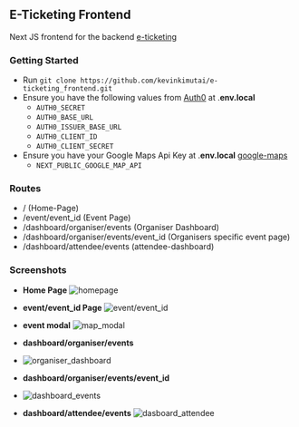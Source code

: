 ## E-Ticketing Frontend

Next JS frontend for the backend [e-ticketing](https://github.com/kevinkimutai/event-ticketing-backend)

### Getting Started

- Run `git clone https://github.com/kevinkimutai/e-ticketing_frontend.git`
- Ensure you have the following values from [Auth0](https://auth0.com/docs/quickstart/webapp/nextjs) at .**env.local**
  - `AUTH0_SECRET`
  - `AUTH0_BASE_URL`
  - `AUTH0_ISSUER_BASE_URL`
  - `AUTH0_CLIENT_ID`
  - `AUTH0_CLIENT_SECRET`
- Ensure you have your Google Maps Api Key at .**env.local** [google-maps](https://developers.google.com/codelabs/maps-platform/maps-platform-101-react-js#0)
  - `NEXT_PUBLIC_GOOGLE_MAP_API`

### Routes

- / (Home-Page)
- /event/event_id (Event Page)
- /dashboard/organiser/events (Organiser Dashboard)
- /dashboard/organiser/events/event_id (Organisers specific event page)
- /dashboard/attendee/events (attendee-dashboard)

### Screenshots

- **Home Page**
  ![homepage](https://firebasestorage.googleapis.com/v0/b/creadable-22c39.appspot.com/o/eticketing_home.png?alt=media&token=e63df943-7485-4873-ba99-4aa2c85cda2d)

- **event/event_id Page**
  ![event/event_id](https://firebasestorage.googleapis.com/v0/b/creadable-22c39.appspot.com/o/eticketing_event_id.png?alt=media&token=673aa5cb-ac89-416b-b9cb-ff2c8db7378e)

- **event modal**
  ![map_modal](https://firebasestorage.googleapis.com/v0/b/creadable-22c39.appspot.com/o/eticketing_map_modal.png?alt=media&token=6c790955-e6ad-4d90-9859-80cc46e53bd2)

- **dashboard/organiser/events**
- ![organiser_dashboard](https://firebasestorage.googleapis.com/v0/b/creadable-22c39.appspot.com/o/eticketing_dashboard_organiser.png?alt=media&token=681b054c-34d6-4e5a-8502-16ddbe28cf4e)

- **dashboard/organiser/events/event_id**
- ![dashboard_events](https://firebasestorage.googleapis.com/v0/b/creadable-22c39.appspot.com/o/eticketing_dashboard_events.png?alt=media&token=626a1bbb-176b-4ea1-a922-90f948237d14)

- **dashboard/attendee/events**
  ![dasboard_attendee](https://firebasestorage.googleapis.com/v0/b/creadable-22c39.appspot.com/o/dashboard_attendee_events.png?alt=media&token=cdc68ce6-7f8d-4aa2-9d34-24d0491d3411)
